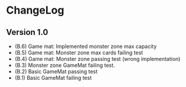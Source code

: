 # ChangeLog

## Version 1.0

- (B.6) Game mat: Implemented monster zone max capacity
- (B.5) Game mat: Monster zone max cards failing test 
- (B.4) Game mat: Monster zone passing test (wrong implementation) 
- (B.3) Monster zone GameMat failing test.
- (B.2) Basic GameMat passing test
- (B.1) Basic GameMat failing test
